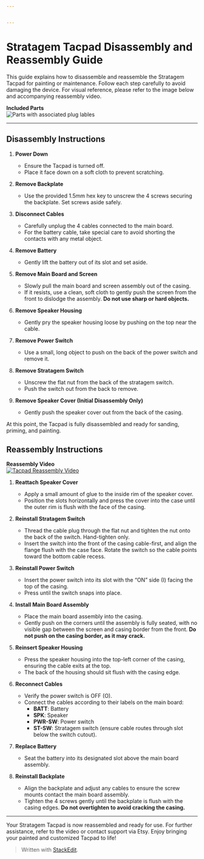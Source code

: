 ```yaml
---


---
```


<h1 id="stratagem-tacpad-disassembly-and-reassembly-guide">Stratagem Tacpad Disassembly and Reassembly Guide</h1>
<p>This guide explains how to disassemble and reassemble the Stratagem Tacpad for painting or maintenance. Follow each step carefully to avoid damaging the device. For visual reference, please refer to the image below and accompanying reassembly video.</p>
<p><strong>Included Parts</strong><br>
<img src="https://i.imgur.com/lLkxBgZ.jpeg" alt="Parts with associated plug lables"></p>
<hr>
<h2 id="disassembly-instructions"><strong>Disassembly Instructions</strong></h2>
<ol>
<li>
<p><strong>Power Down</strong></p>
<ul>
<li>Ensure the Tacpad is turned off.</li>
<li>Place it face down on a soft cloth to prevent scratching.</li>
</ul>
</li>
<li>
<p><strong>Remove Backplate</strong></p>
<ul>
<li>Use the provided 1.5mm hex key to unscrew the 4 screws securing the backplate. Set screws aside safely.</li>
</ul>
</li>
<li>
<p><strong>Disconnect Cables</strong></p>
<ul>
<li>Carefully unplug the 4 cables connected to the main board.</li>
<li>For the battery cable, take special care to avoid shorting the contacts with any metal object.</li>
</ul>
</li>
<li>
<p><strong>Remove Battery</strong></p>
<ul>
<li>Gently lift the battery out of its slot and set aside.</li>
</ul>
</li>
<li>
<p><strong>Remove Main Board and Screen</strong></p>
<ul>
<li>Slowly pull the main board and screen assembly out of the casing.</li>
<li>If it resists, use a clean, soft cloth to gently push the screen from the front to dislodge the assembly. <strong>Do not use sharp or hard objects.</strong></li>
</ul>
</li>
<li>
<p><strong>Remove Speaker Housing</strong></p>
<ul>
<li>Gently pry the speaker housing loose by pushing on the top near the cable.</li>
</ul>
</li>
<li>
<p><strong>Remove Power Switch</strong></p>
<ul>
<li>Use a small, long object to push on the back of the power switch and remove it.</li>
</ul>
</li>
<li>
<p><strong>Remove Stratagem Switch</strong></p>
<ul>
<li>Unscrew the flat nut from the back of the stratagem switch.</li>
<li>Push the switch out from the back to remove.</li>
</ul>
</li>
<li>
<p><strong>Remove Speaker Cover (Initial Disassembly Only)</strong></p>
<ul>
<li>Gently push the speaker cover out from the back of the casing.</li>
</ul>
</li>
</ol>
<p>At this point, the Tacpad is fully disassembled and ready for sanding, priming, and painting.</p>
<h2 id="reassembly-instructions"><strong>Reassembly Instructions</strong></h2>
<p><strong>Reassembly Video</strong><br>
<a href="https://www.youtube.com/watch?v=AuhXsXbZYts"><img src="https://img.youtube.com/vi/AuhXsXbZYts/0.jpg" alt="Tacpad Reassembly Video"></a></p>
<ol>
<li>
<p><strong>Reattach Speaker Cover</strong></p>
<ul>
<li>Apply a small amount of glue to the inside rim of the speaker cover.</li>
<li>Position the slots horizontally and press the cover into the case until the outer rim is flush with the face of the casing.</li>
</ul>
</li>
<li>
<p><strong>Reinstall Stratagem Switch</strong></p>
<ul>
<li>Thread the cable plug through the flat nut and tighten the nut onto the back of the switch. Hand-tighten only.</li>
<li>Insert the switch into the front of the casing cable-first, and align the flange flush with the case face. Rotate the switch so the cable points toward the bottom cable recess.</li>
</ul>
</li>
<li>
<p><strong>Reinstall Power Switch</strong></p>
<ul>
<li>Insert the power switch into its slot with the “ON” side (I) facing the top of the casing.</li>
<li>Press until the switch snaps into place.</li>
</ul>
</li>
<li>
<p><strong>Install Main Board Assembly</strong></p>
<ul>
<li>Place the main board assembly into the casing.</li>
<li>Gently push on the corners until the assembly is fully seated, with no visible gap between the screen and casing border from the front. <strong>Do not push on the casing border, as it may crack.</strong></li>
</ul>
</li>
<li>
<p><strong>Reinsert Speaker Housing</strong></p>
<ul>
<li>Press the speaker housing into the top-left corner of the casing, ensuring the cable exits at the top.</li>
<li>The back of the housing should sit flush with the casing edge.</li>
</ul>
</li>
<li>
<p><strong>Reconnect Cables</strong></p>
<ul>
<li>Verify the power switch is OFF (O).</li>
<li>Connect the cables according to their labels on the main board:
<ul>
<li><strong>BATT</strong>: Battery</li>
<li><strong>SPK</strong>: Speaker</li>
<li><strong>PWR-SW</strong>: Power switch</li>
<li><strong>ST-SW</strong>: Stratagem switch (ensure cable routes through slot below the switch cutout).</li>
</ul>
</li>
</ul>
</li>
<li>
<p><strong>Replace Battery</strong></p>
<ul>
<li>Seat the battery into its designated slot above the main board assembly.</li>
</ul>
</li>
<li>
<p><strong>Reinstall Backplate</strong></p>
<ul>
<li>Align the backplate and adjust any cables to ensure the screw mounts contact the main board assembly.</li>
<li>Tighten the 4 screws gently until the backplate is flush with the casing edges. <strong>Do not overtighten to avoid cracking the casing.</strong></li>
</ul>
</li>
</ol>
<hr>
<p>Your Stratagem Tacpad is now reassembled and ready for use. For further assistance, refer to the video or contact support via Etsy. Enjoy bringing your painted and customized Tacpad to life!</p>
<blockquote>
<p>Written with <a href="https://stackedit.io/">StackEdit</a>.</p>
</blockquote>

